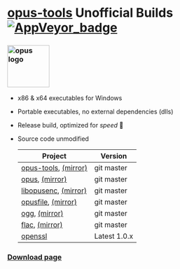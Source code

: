 # [opus-tools](https://www.opus-codec.org/) Unofficial Builds [![AppVeyor_badge]][AppVeyor_link]

[AppVeyor_badge]: https://ci.appveyor.com/api/projects/status/github/Chocobo1/opus-tools_win32-build?branch=master&svg=true
[AppVeyor_link]: https://ci.appveyor.com/project/Chocobo1/opus-tools-win32-build


### <a href="https://www.opus-codec.org/"><img src="https://www.opus-codec.org/assets/img/opus-logo.svg" alt="opus logo" height="96"></a>
* x86 & x64 executables for Windows
* Portable executables, no external dependencies (dlls)
* Release build, optimized for *speed* :rocket:
* Source code unmodified

  | Project                                                           | Version               |
  | ----------------------------------------------------------------- | --------------------- |
  | [opus-tools][opus-tools-link], [(mirror)][opus-tools-mirror-link] | git master            |
  | [opus][opus-link], [(mirror)][opus-mirror-link]                   | git master |
  | [libopusenc][libopusenc-link], [(mirror)][libopusenc-mirror-link] | git master            |
  | [opusfile][opusfile-link], [(mirror)][opusfile-mirror-link]       | git master            |
  | [ogg][ogg-link], [(mirror)][ogg-mirror-link]                      | git master            |
  | [flac][flac-link], [(mirror)][flac-mirror-link]                   | git master            |
  | [openssl][openssl-link]                                           | Latest 1.0.x          |

  [opus-tools-link]: https://gitlab.xiph.org/xiph/opus-tools
  [opus-tools-mirror-link]: https://github.com/xiph/opus-tools
  [opus-link]: https://gitlab.xiph.org/xiph/opus
  [opus-mirror-link]: https://github.com/xiph/opus
  [libopusenc-link]: https://gitlab.xiph.org/xiph/libopusenc
  [libopusenc-mirror-link]: https://github.com/xiph/libopusenc
  [opusfile-link]: https://gitlab.xiph.org/xiph/opusfile
  [opusfile-mirror-link]: https://github.com/xiph/opusfile
  [ogg-link]: https://gitlab.xiph.org/xiph/ogg
  [ogg-mirror-link]: https://github.com/xiph/ogg
  [flac-link]: https://github.com/xiph/flac
  [flac-mirror-link]: https://gitlab.xiph.org/xiph/flac
  [openssl-link]: https://www.openssl.org/


### [Download page](https://github.com/Chocobo1/opus-tools_win32-build/releases)

